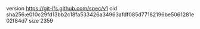 version https://git-lfs.github.com/spec/v1
oid sha256:e010c29fd13bb2c18fa533426a34963afdf085d77182196be5061281e02f84d7
size 2359
